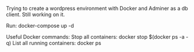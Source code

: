 Trying to create a wordpress environment with
Docker and Adminer as a db client. Still working on it.

Run: 
docker-compose up -d

Useful Docker commands:
Stop all containers: docker stop $(docker ps -a -q)
List all running containers: docker ps
